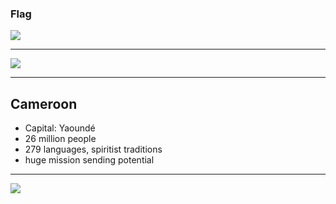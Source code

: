 ### Flag

![](https://upload.wikimedia.org/wikipedia/commons/4/4f/Flag_of_Cameroon.svg)

---

![](https://upload.wikimedia.org/wikipedia/commons/b/b4/Cameroon_%28orthographic_projection%29.svg)

---

## Cameroon

-   Capital: Yaoundé
-   26 million people
-   279 languages, spiritist traditions 
-   huge mission sending potential

---

![](https://player.vimeo.com/video/42707610)
